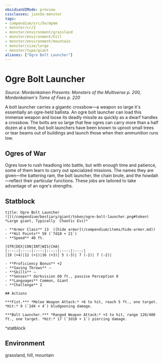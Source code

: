 ```yaml
---
obsidianUIMode: preview
cssclasses: json5e-monster
tags:
- compendium/src/5e/mpmm
- monster/cr/2
- monster/environment/grassland
- monster/environment/hill
- monster/environment/mountain
- monster/size/large
- monster/type/giant
aliases: ["Ogre Bolt Launcher"]
---
```

# Ogre Bolt Launcher
*Source: Mordenkainen Presents: Monsters of the Multiverse p. 200, Mordenkainen's Tome of Foes p. 220*  

A bolt launcher carries a gigantic crossbow—a weapon so large it's essentially an ogre-held ballista. An ogre bolt launcher can load this immense weapon and loose its deadly missile as quickly as a dwarf handles a crossbow. The bolts are so large that few ogres can carry more than a half dozen at a time, but bolt launchers have been known to uproot small trees or tear beams out of buildings and launch those when their ammunition runs low.

## Ogres of War

Ogres love to rush headlong into battle, but with enough time and patience, some of them learn to carry out specialized missions. The names they are given—the battering ram, the bolt launcher, the chain brute, and the howdah—reflect their particular functions. These jobs are tailored to take advantage of an ogre's strengths.

## Statblock

```ad-statblock
title: Ogre Bolt Launcher
![](/compendium/bestiary/giant/token/ogre-bolt-launcher.png#token)
*Large giant, Typically  Chaotic Evil*

- **Armor Class** 13  ([hide armor](/compendium/items/hide-armor.md))
- **Hit Points** 59 (`7d10 + 21`)
- **Speed** 40 ft.

|STR|DEX|CON|INT|WIS|CHA|
|:---:|:---:|:---:|:---:|:---:|:---:|
|19 (+4)|12 (+1)|16 (+3)| 5 (-3)| 7 (-2)| 7 (-2)|

- **Proficiency Bonus** +2
- **Saving Throws** ⏤
- **Skills** ⏤
- **Senses** darkvision 60 ft., passive Perception 8
- **Languages** Common, Giant
- **Challenge** 2

## Actions

***Fist.*** *Melee Weapon Attack:* +6 to hit, reach 5 ft., one target. *Hit:* 9 (`2d4 + 4`) bludgeoning damage.

***Bolt Launcher.*** *Ranged Weapon Attack:* +3 to hit, range 120/480 ft., one target. *Hit:* 17 (`3d10 + 1`) piercing damage.
```
^statblock

## Environment

grassland, hill, mountain